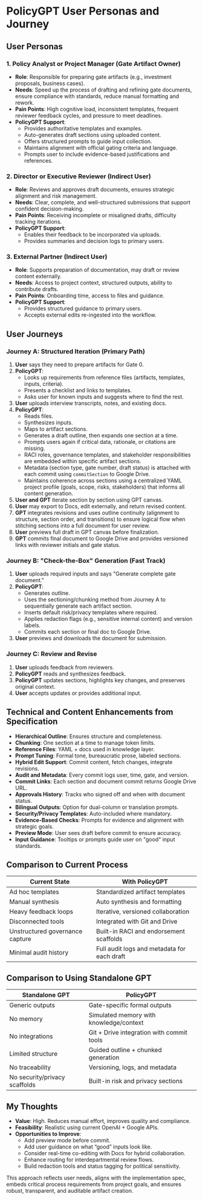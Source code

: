 # PolicyGPT User Personas and Journey

## User Personas

### 1. Policy Analyst or Project Manager (Gate Artifact Owner)
- **Role**: Responsible for preparing gate artifacts (e.g., investment proposals, business cases).
- **Needs**: Speed up the process of drafting and refining gate documents, ensure compliance with standards, reduce manual formatting and rework.
- **Pain Points**: High cognitive load, inconsistent templates, frequent reviewer feedback cycles, and pressure to meet deadlines.
- **PolicyGPT Support**:
  - Provides authoritative templates and examples.
  - Auto-generates draft sections using uploaded content.
  - Offers structured prompts to guide input collection.
  - Maintains alignment with official gating criteria and language.
  - Prompts user to include evidence-based justifications and references.

### 2. Director or Executive Reviewer (Indirect User)
- **Role**: Reviews and approves draft documents, ensures strategic alignment and risk management.
- **Needs**: Clear, complete, and well-structured submissions that support confident decision-making.
- **Pain Points**: Receiving incomplete or misaligned drafts, difficulty tracking iterations.
- **PolicyGPT Support**:
  - Enables their feedback to be incorporated via uploads.
  - Provides summaries and decision logs to primary users.

### 3. External Partner (Indirect User)
- **Role**: Supports preparation of documentation, may draft or review content externally.
- **Needs**: Access to project context, structured outputs, ability to contribute drafts.
- **Pain Points**: Onboarding time, access to files and guidance.
- **PolicyGPT Support**:
  - Provides structured guidance to primary users.
  - Accepts external edits re-ingested into the workflow.

## User Journeys

### Journey A: Structured Iteration (Primary Path)
1. **User** says they need to prepare artifacts for Gate 0.
2. **PolicyGPT**:
   - Looks up requirements from reference files (artifacts, templates, inputs, criteria).
   - Presents a checklist and links to templates.
   - Asks user for known inputs and suggests where to find the rest.
3. **User** uploads interview transcripts, notes, and existing docs.
4. **PolicyGPT**:
   - Reads files.
   - Synthesizes inputs.
   - Maps to artifact sections.
   - Generates a draft outline, then expands one section at a time.
   - Prompts users again if critical data, rationale, or citations are missing.
   - RACI roles, governance templates, and stakeholder responsibilities are embedded within specific artifact sections.
   - Metadata (section type, gate number, draft status) is attached with each commit using `commitSection` to Google Drive.
   - Maintains coherence across sections using a centralized YAML project profile (goals, scope, risks, stakeholders) that informs all content generation.
5. **User and GPT** iterate section by section using GPT canvas.
6. **User** may export to Docs, edit externally, and return revised content.
7. **GPT** integrates revisions and uses outline continuity (alignment to structure, section order, and transitions) to ensure logical flow when stitching sections into a full document for user review.
8. **User** previews full draft in GPT canvas before finalization.
9. **GPT** commits final document to Google Drive and provides versioned links with reviewer initials and gate status.

### Journey B: "Check-the-Box" Generation (Fast Track)
1. **User** uploads required inputs and says "Generate complete gate document."
2. **PolicyGPT**:
   - Generates outline.
   - Uses the sectioning/chunking method from Journey A to sequentially generate each artifact section.
   - Inserts default risk/privacy templates where required.
   - Applies redaction flags (e.g., sensitive internal content) and version labels.
   - Commits each section or final doc to Google Drive.
3. **User** previews and downloads the document for submission.

### Journey C: Review and Revise
1. **User** uploads feedback from reviewers.
2. **PolicyGPT** reads and synthesizes feedback.
3. **PolicyGPT** updates sections, highlights key changes, and preserves original context.
4. **User** accepts updates or provides additional input.

## Technical and Content Enhancements from Specification
- **Hierarchical Outline**: Ensures structure and completeness.
- **Chunking**: One section at a time to manage token limits.
- **Reference Files**: YAML + docs used in knowledge layer.
- **Prompt Tuning**: Formal tone, bureaucratic prose, labeled sections.
- **Hybrid Edit Support**: Commit content, fetch changes, integrate revisions.
- **Audit and Metadata**: Every commit logs user, time, gate, and version.
- **Commit Links**: Each section and document commit returns Google Drive URL.
- **Approvals History**: Tracks who signed off and when with document status.
- **Bilingual Outputs**: Option for dual-column or translation prompts.
- **Security/Privacy Templates**: Auto-included where mandatory.
- **Evidence-Based Checks**: Prompts for evidence and alignment with strategic goals.
- **Preview Mode**: User sees draft before commit to ensure accuracy.
- **Input Guidance**: Tooltips or prompts guide user on "good" input standards.

## Comparison to Current Process
| Current State | With PolicyGPT |
|---------------|-----------------|
| Ad hoc templates | Standardized artifact templates |
| Manual synthesis | Auto synthesis and formatting |
| Heavy feedback loops | Iterative, versioned collaboration |
| Disconnected tools | Integrated with Git and Drive |
| Unstructured governance capture | Built-in RACI and endorsement scaffolds |
| Minimal audit history | Full audit logs and metadata for each draft |

## Comparison to Using Standalone GPT
| Standalone GPT | PolicyGPT |
|----------------|-------------|
| Generic outputs | Gate-specific formal outputs |
| No memory | Simulated memory with knowledge/context |
| No integrations | Git + Drive integration with commit tools |
| Limited structure | Guided outline + chunked generation |
| No traceability | Versioning, logs, and metadata |
| No security/privacy scaffolds | Built-in risk and privacy sections |

## My Thoughts
- **Value**: High. Reduces manual effort, improves quality and compliance.
- **Feasibility**: Realistic using current OpenAI + Google APIs.
- **Opportunities to Improve**:
  - Add preview mode before commit.
  - Add user guidance on what “good” inputs look like.
  - Consider real-time co-editing with Docs for hybrid collaboration.
  - Enhance routing for interdepartmental review flows.
  - Build redaction tools and status tagging for political sensitivity.

This approach reflects user needs, aligns with the implementation spec, embeds critical process requirements from project goals, and ensures robust, transparent, and auditable artifact creation.

